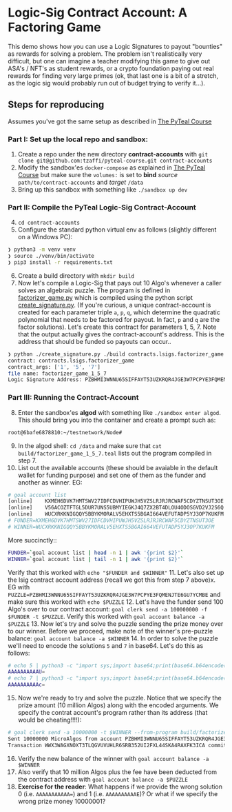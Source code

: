 # Logic-Sig Contract Account: A Factoring Game

This demo shows how you can use a Logic Signatures to payout "bounties" as rewards for
solving a problem. The problem isn't realistically very difficult, but
one can imagine a teacher modifying this game to give out ASA's / NFT's as student
rewards, or a crypto foundation paying out real rewards for finding very large primes (ok, that last one is a bit of a stretch, as the logic sig would
probably run out of budget trying to verify it...).

## Steps for reproducing
Assumes you've got the same setup as described in [The PyTeal Course](https://github.com/algorand-devrel/pyteal-course)

### Part I: Set up the local repo and sandbox:

1. Create a repo under the new directory **contract-accounts** with `git clone git@github.com:tzaffi/pyteal-course.git contract-accounts`
2. Modify the sandbox'es `docker-compose` as explained in [The PyTeal Course](https://github.com/algorand-devrel/pyteal-course) but make sure the `volumes:` is set to **bind** _source_ `path/to/contract-accounts` and _target_ `/data`
3. Bring up this sandbox with something like `./sandbox up dev`

### Part II: Compile the PyTeal Logic-Sig Contract-Account

4. `cd contract-accounts`
5. Configure the standard python virtual env as follows (slightly different on a Windows PC):
```sh
❯ python3 -m venv venv
❯ source ./venv/bin/activate
❯ pip3 install -r requirements.txt
```
6. Create a build directory with `mkdir build`
7. Now let's compile a Logic-Sig that pays out 10 Algo's whenever a caller solves an algebraic puzzle. The program is defined in [factorizer_game.py](./contracts/lsigs/factorizer_game.py) which is compiled using the python script [create_signature.py](./create_signature.py). (If you're curious, a unique contract-account is created for each parameter triple `a`, `p`, `q`, which determine the quadratic polynomial that needs to be factored for payout. In fact, `p` and `q` are the factor solutions).
Let's create this contract for parameters 1, 5, 7. Note that the output actually gives the contract-account's address. This is the address that should be funded so payouts can occur..
```sh
❯ python ./create_signature.py ./build contracts.lsigs.factorizer_game 1 5 7
contract: contracts.lsigs.factorizer_game
contract_args: ['1', '5', '7']
file name: factorizer_game_1_5_7
Logic Signature Address: PZBHMI3WNNU65SIFFAYT53UZKRQR4JGE3W7PCPYE3FQMENJTE6GU7YCMBE
```


### Part III: Running the Contract-Account

8. Enter the sandbox'es **algod** with something like `./sandbox enter algod`. This should bring you into the container and create a prompt such as:
```sh
root@6bafe6878810:~/testnetwork/Node#
```
9. In the algod shell: `cd /data` and make sure that `cat build/factorizer_game_1_5_7.teal` lists out the program compiled in step 7.
10. List out the available accounts (these should be avaiable in the default wallet for funding purpose) and set one of them as the funder and another as winner. EG:
```sh
# goal account list
[online]	KXMEH6DVK7HMTSWV27IDFCDVHIPUWJH5VZSLRJRJRCWAF5CDYZTNSUT3OE	KXMEH6DVK7HMTSWV27IDFCDVHIPUWJH5VZSLRJRJRCWAF5CDYZTNSUT3OE	2000000000000000 microAlgos
[online]	V56ACOZTFTGL5DUR7UNS5UBMYIEGKJ4Q7ZX2BT4DLOU4ODOSGVD2VJ2S6Q	V56ACOZTFTGL5DUR7UNS5UBMYIEGKJ4Q7ZX2BT4DLOU4ODOSGVD2VJ2S6Q	4000000000000000 microAlgos
[online]	WUCXRKKNIGQQY5BBYKMORALV5EHXTS5BGAI664VEFUTADP5YJ3OP7KUKFM	WUCXRKKNIGQQY5BBYKMORALV5EHXTS5BGAI664VEFUTADP5YJ3OP7KUKFM	4000000000000000 microAlgos
# FUNDER=KXMEH6DVK7HMTSWV27IDFCDVHIPUWJH5VZSLRJRJRCWAF5CDYZTNSUT3OE
# WINNER=WUCXRKKNIGQQY5BBYKMORALV5EHXTS5BGAI664VEFUTADP5YJ3OP7KUKFM
```
More succinctly::
```sh
FUNDER=`goal account list | head -n 1 | awk '{print $2}'`
WINNER=`goal account list | tail -n 1 | awk '{print $2}'`
```
Verify that this worked with `echo "$FUNDER and $WINNER"`
11. Let's also set up the lsig contract account address (recall we got this from step 7 above)x. EG with `PUZZLE=PZBHMI3WNNU65SIFFAYT53UZKRQR4JGE3W7PCPYE3FQMENJTE6GU7YCMBE` and make sure this worked with `echo $PUZZLE`
12. Let's have the funder send 100 Algo's over to our contract account: `goal clerk send -a 100000000 -f $FUNDER -t $PUZZLE`. Verify this worked with `goal account balance -a $PUZZLE`
13. Now let's try and solve the puzzle sending the prize money over to our winner. Before we proceed, make note of the winner's pre-puzzle balance:
`goal account balance -a $WINNER`
14. In order to solve the puzzle we'll need to encode the solutions `5` and `7` in base64. Let's do this as follows:
```sh
# echo 5 | python3 -c "import sys;import base64;print(base64.b64encode(int(sys.stdin.read()).to_bytes(8,'big')).decode('ascii'))"
AAAAAAAAAAU=
# echo 7 | python3 -c "import sys;import base64;print(base64.b64encode(int(sys.stdin.read()).to_bytes(8,'big')).decode('ascii'))"
AAAAAAAAAAc=
```
15. Now we're ready to try and solve the puzzle. Notice that we specify the prize amount (10 million Algos) along with the encoded arguments.
We specify the contrat account's program rather than its address (that would be cheating!!!!):
```sh
# goal clerk send -a 10000000 -t $WINNER --from-program build/factorizer_game_1_5_7.teal --argb64 "AAAAAAAAAAU=" --argb64 "AAAAAAAAAAc="
Sent 10000000 MicroAlgos from account PZBHMI3WNNU65SIFFAYT53UZKRQR4JGE3W7PCPYE3FQMENJTE6GU7YCMBE to address WUCXRKKNIGQQY5BBYKMORALV5EHXTS5BGAI664VEFUTADP5YJ3OP7KUKFM, transaction ID: WWX3WAGXNOXT3TLQGVUVUHLR6SRB352UI2FXL44SKA4RAXFK3ICA. Fee set to 1000
Transaction WWX3WAGXNOXT3TLQGVUVUHLR6SRB352UI2FXL44SKA4RAXFK3ICA committed in round 3
```
16. Verify the new balance of the winner with `goal account balance -a $WINNER`
17. Also verify that 10 million Algos plus the fee have been deducted from the contract address with `goal account balance -a $PUZZLE`
18. **Exercise for the reader**: What happens if we provide the wrong solution 0 (i.e. `AAAAAAAAAAA=`) and 1 (i.e. `AAAAAAAAAAE`)? Or what if we specify the wrong prize money
10000001?


